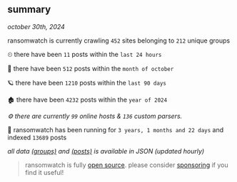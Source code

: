
## summary
_october 30th, 2024_

ransomwatch is currently crawling `452` sites belonging to `212` unique groups

⏲ there have been `11` posts within the `last 24 hours`

🦈 there have been `512` posts within the `month of october`

🪐 there have been `1210` posts within the `last 90 days`

🏚 there have been `4232` posts within the `year of 2024`

_⚙️ there are currently `99` online hosts & `136` custom parsers._

🦕 ransomwatch has been running for `3 years, 1 months and 22 days` and indexed `13689` posts

_all data  [(groups)](http://ransomwhat.telemetry.ltd/groups) and [(posts)](http://ransomwhat.telemetry.ltd/posts) is available in JSON (updated hourly)_

> ransomwatch is fully [open source](https://github.com/joshhighet/ransomwatch#ransomwatch--). please consider [sponsoring](https://github.com/sponsors/joshhighet) if you find it useful!
